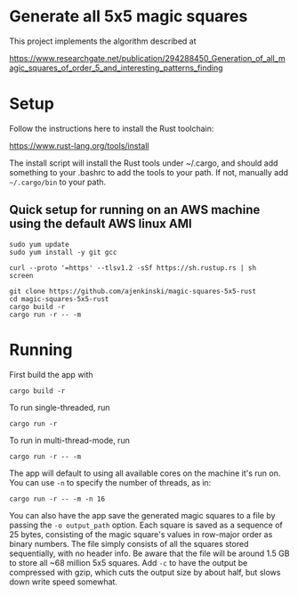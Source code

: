 # Generate all 5x5 magic squares

This project implements the algorithm described at 

https://www.researchgate.net/publication/294288450_Generation_of_all_magic_squares_of_order_5_and_interesting_patterns_finding

# Setup

Follow the instructions here to install the Rust toolchain:

https://www.rust-lang.org/tools/install

The install script will install the Rust tools under ~/.cargo, and should add something to your .bashrc to add
the tools to your path. If not, manually add `~/.cargo/bin` to your path.

## Quick setup for running on an AWS machine using the default AWS linux AMI

```
sudo yum update
sudo yum install -y git gcc

curl --proto '=https' --tlsv1.2 -sSf https://sh.rustup.rs | sh
screen

git clone https://github.com/ajenkinski/magic-squares-5x5-rust
cd magic-squares-5x5-rust
cargo build -r
cargo run -r -- -m 
```

# Running

First build the app with 

```
cargo build -r
```

To run single-threaded, run 

```
cargo run -r
```

To run in multi-thread-mode, run

```
cargo run -r -- -m
```

The app will default to using all available cores on the machine it's run on.  You can use `-n` to specify the number of threads, as in:

```
cargo run -r -- -m -n 16
```

You can also have the app save the generated magic squares to a file by passing the `-o output_path` option.  Each square is saved as a sequence of 25 bytes, consisting of the magic square's values in row-major order as binary numbers.  The file simply consists of all the squares stored sequentially, with no header info.  Be aware that the file will be around 1.5 GB to store all ~68 million 5x5 squares.
Add `-c` to have the output be compressed with gzip, which cuts the output size by about half, but slows down write speed somewhat.
